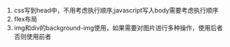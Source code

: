 1. css写到head中，不用考虑执行顺序;javascript写入body需要考虑执行顺序
2. flex布局
3. img和div的background-img使用，如果需要对图片进行多种操作，使用后者否则使用前者